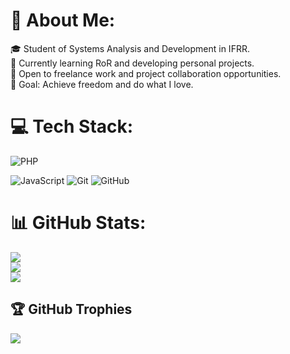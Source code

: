 # 💫 About Me:
🎓 Student of Systems Analysis and Development in IFRR.<br>
🌱 Currently learning RoR and developing personal projects.<br>
💼 Open to freelance work and project collaboration opportunities.<br>
🎯 Goal: Achieve freedom and do what I love.

# 💻 Tech Stack:
![PHP](https://img.shields.io/badge/php-%23777BB4.svg?style=for-the-badge&logo=php&logoColor=white) <!-- ![Laravel](https://img.shields.io/badge/laravel-%23FF2D20.svg?style=for-the-badge&logo=laravel&logoColor=white) -->
<!-- ![Go](https://img.shields.io/badge/go-%2300ADD8.svg?style=for-the-badge&logo=go&logoColor=white) -->
<!-- ![MySQL](https://img.shields.io/badge/mysql-4479A1.svg?style=for-the-badge&logo=mysql&logoColor=white) ![Postgres](https://img.shields.io/badge/postgres-%23316192.svg?style=for-the-badge&logo=postgresql&logoColor=white) -->
![JavaScript](https://img.shields.io/badge/javascript-%23323330.svg?style=for-the-badge&logo=javascript&logoColor=%23F7DF1E) <!-- ![React](https://img.shields.io/badge/react-%2320232a.svg?style=for-the-badge&logo=react&logoColor=%2361DAFB) not yet-->
![Git](https://img.shields.io/badge/git-%23F05033.svg?style=for-the-badge&logo=git&logoColor=white) ![GitHub](https://img.shields.io/badge/github-%23121011.svg?style=for-the-badge&logo=github&logoColor=white)
# 📊 GitHub Stats:
![](https://github-readme-stats.vercel.app/api?username=Gustavicho&theme=catppuccin_mocha&hide_border=true&include_all_commits=false&count_private=false)<br/>
![](https://github-readme-streak-stats.herokuapp.com/?user=Gustavicho&theme=catppuccin_mocha&hide_border=true)<br/>
![](https://github-readme-stats.vercel.app/api/top-langs/?username=Gustavicho&theme=catppuccin_mocha&hide_border=true&include_all_commits=false&count_private=false&layout=compact)

## 🏆 GitHub Trophies
![](https://github-profile-trophy.vercel.app/?username=Gustavicho&theme=monokai&no-frame=true&no-bg=true&margin-w=4)
<!-- Proudly created with GPRM ( https://gprm.itsvg.in ) -->
